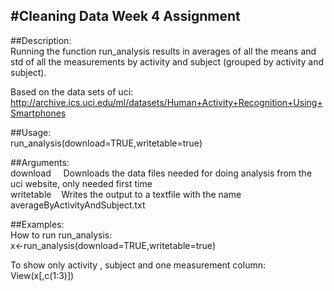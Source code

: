 #Cleaning Data Week 4 Assignment
-------------------------------  
  
##Description:  
Running the function run_analysis results in averages of all the means and std of all the measurements by activity and subject  (grouped by activity and subject).  
  
Based on the data sets of uci:  
http://archive.ics.uci.edu/ml/datasets/Human+Activity+Recognition+Using+Smartphones  
  
##Usage:  
run_analysis(download=TRUE,writetable=true)  
  
##Arguments:  
download&nbsp;&nbsp;&nbsp;&nbsp;&nbsp;Downloads the data files needed for doing analysis from the uci website, only needed first time  
writetable&nbsp;&nbsp;&nbsp;&nbsp;Writes the output to a textfile with the name averageByActivityAndSubject.txt  
  
  
##Examples:   
How to run run_analysis:  
x<-run_analysis(download=TRUE,writetable=true)  
  
To show only activity , subject and one measurement column:  
View(x[,c(1:3)])  
  